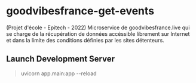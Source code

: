 # goodvibesfrance-get-events
(Projet d'école - Epitech - 2022) Microservice de goodvibesfrance.live qui se charge de la récupération de données accéssible librement sur Internet et dans la limite des conditions définies par les sites détenteurs.

## Launch Development Server
> uvicorn app.main:app --reload
